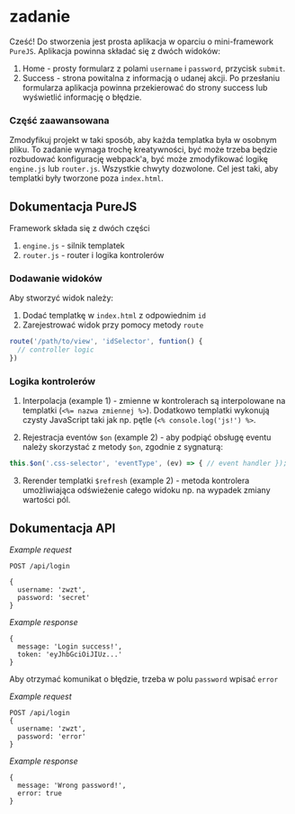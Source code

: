 # zadanie

Cześć!
Do stworzenia jest prosta aplikacja w oparciu o mini-framework `PureJS`. Aplikacja powinna składać się z dwóch widoków:
1. Home - prosty formularz z polami `username` i `password`, przycisk `submit`.
2. Success - strona powitalna z informacją o udanej akcji.
Po przesłaniu formularza aplikacja powinna przekierować do strony success lub wyświetlić informację o błędzie.

### Część zaawansowana
Zmodyfikuj projekt w taki sposób, aby każda templatka była w osobnym pliku. To zadanie wymaga trochę kreatywności, być może trzeba będzie rozbudować konfigurację webpack'a, być może zmodyfikować logikę `engine.js` lub `router.js`. Wszystkie chwyty dozwolone. Cel jest taki, aby templatki były tworzone poza `index.html`.

## Dokumentacja PureJS

Framework składa się z dwóch części
1. `engine.js` - silnik templatek
2. `router.js` - router i logika kontrolerów

### Dodawanie widoków

Aby stworzyć widok należy:
1. Dodać templatkę w `index.html` z odpowiednim `id`
2. Zarejestrować widok przy pomocy metody `route`

```javascript
route('/path/to/view', 'idSelector', funtion() {
  // controller logic
})
```

### Logika kontrolerów

1. Interpolacja (example 1) - zmienne w kontrolerach są interpolowane na templatki (`<%= nazwa zmiennej %>`). Dodatkowo templatki wykonują czysty JavaScript taki jak np. pętle (`<% console.log('js!') %>`.

2. Rejestracja eventów `$on` (example 2) - aby podpiąć obsługę eventu należy skorzystać z metody `$on`, zgodnie z sygnaturą:
```javascript
this.$on('.css-selector', 'eventType', (ev) => { // event handler });
```
3. Rerender templatki `$refresh` (example 2) - metoda kontrolera umożliwiająca odświeżenie całego widoku np. na wypadek zmiany wartości pól.

## Dokumentacja API
*Example request*
```
POST /api/login

{
  username: 'zwzt',
  password: 'secret'
}
```
*Example response*
```
{
  message: 'Login success!',
  token: 'eyJhbGciOiJIUz...'
}
```

Aby otrzymać komunikat o błędzie, trzeba w polu `password` wpisać `error`

*Example request*
```
POST /api/login
{
  username: 'zwzt',
  password: 'error'
}
```
*Example response*
```
{
  message: 'Wrong password!',
  error: true
}
```

